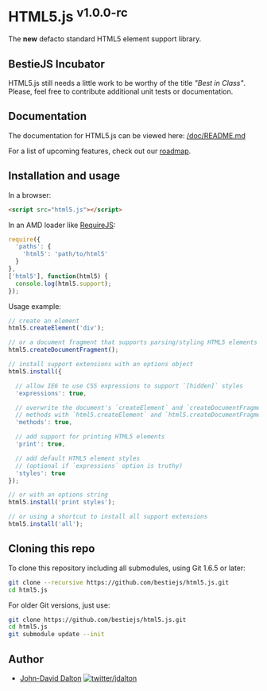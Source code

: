 # HTML5.js <sup>v1.0.0-rc</sup>

The **new** defacto standard HTML5 element support library.

## BestieJS Incubator

HTML5.js still needs a little work to be worthy of the title *"Best in Class"*. Please, feel free to contribute additional unit tests or documentation.

## Documentation

The documentation for HTML5.js can be viewed here: [/doc/README.md](https://github.com/bestiejs/html5.js/blob/master/doc/README.md#readme)

For a list of upcoming features, check out our [roadmap](https://github.com/bestiejs/html5.js/wiki/Roadmap).

## Installation and usage

In a browser:

~~~ html
<script src="html5.js"></script>
~~~

In an AMD loader like [RequireJS](http://requirejs.org/):

~~~ js
require({
  'paths': {
    'html5': 'path/to/html5'
  }
},
['html5'], function(html5) {
  console.log(html5.support);
});
~~~

Usage example:

~~~ js
// create an element
html5.createElement('div');

// or a document fragment that supports parsing/styling HTML5 elements
html5.createDocumentFragment();

// install support extensions with an options object
html5.install({

  // allow IE6 to use CSS expressions to support `[hidden]` styles
  'expressions': true,

  // overwrite the document's `createElement` and `createDocumentFragment`
  // methods with `html5.createElement` and `html5.createDocumentFragment` equivalents.
  'methods': true,

  // add support for printing HTML5 elements
  'print': true,

  // add default HTML5 element styles
  // (optional if `expressions` option is truthy)
  'styles': true
});

// or with an options string
html5.install('print styles');

// or using a shortcut to install all support extensions
html5.install('all');
~~~

## Cloning this repo

To clone this repository including all submodules, using Git 1.6.5 or later:

~~~ bash
git clone --recursive https://github.com/bestiejs/html5.js.git
cd html5.js
~~~

For older Git versions, just use:

~~~ bash
git clone https://github.com/bestiejs/html5.js.git
cd html5.js
git submodule update --init
~~~

## Author

* [John-David Dalton](http://allyoucanleet.com/)
  [![twitter/jdalton](http://gravatar.com/avatar/299a3d891ff1920b69c364d061007043?s=70)](https://twitter.com/jdalton "Follow @jdalton on Twitter")
